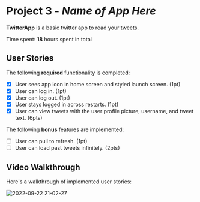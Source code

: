 # Project 3 - *Name of App Here*

**TwitterApp** is a basic twitter app to read your tweets.

Time spent: **18** hours spent in total

## User Stories

The following **required** functionality is completed:

- [X] User sees app icon in home screen and styled launch screen. (1pt)
- [X] User can log in. (1pt)
- [X] User can log out. (1pt)
- [X] User stays logged in across restarts. (1pt)
- [X] User can view tweets with the user profile picture, username, and tweet text. (6pts)

The following **bonus** features are implemented:

- [ ] User can pull to refresh. (1pt)
- [ ] User can load past tweets infinitely. (2pts)

## Video Walkthrough

Here's a walkthrough of implemented user stories:


![2022-09-22 21-02-27](https://user-images.githubusercontent.com/81199017/192352713-f99e055b-f6cb-42d2-9894-1440226ade1e.gif)






